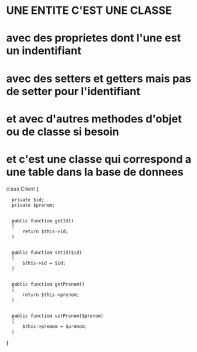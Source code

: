 # UNE ENTITE C'EST UNE CLASSE
# avec des proprietes dont l'une est un indentifiant

# avec des setters et getters mais pas de setter pour l'identifiant
# et avec d'autres methodes d'objet ou de classe si besoin
# et c'est une classe qui correspond a une table dans la base de donnees

class Client
{

	  private $id;
	  private $prenom;


	  public function getId()
	  {
	  	  return $this->id;
	  }


	  public function setId($id)
	  {
	  	  $this->id = $id;
	  }


	  public function getPrenom()
	  {
	  	  return $this->prenom;
	  }


	  public function setPrenom($prenom)
	  {
	  	  $this->prenom = $prenom;
	  }
}